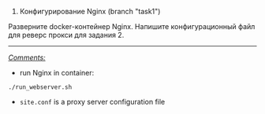 1. Конфигурирование Nginx (branch "task1")

Разверните docker-контейнер Nginx. Напишите конфигурационный файл для реверс прокси для задания 2.

<hr>

<ins>*Comments:*</ins>

- run Nginx in container:

`./run_webserver.sh`

- `site.conf` is a proxy server configuration file    
